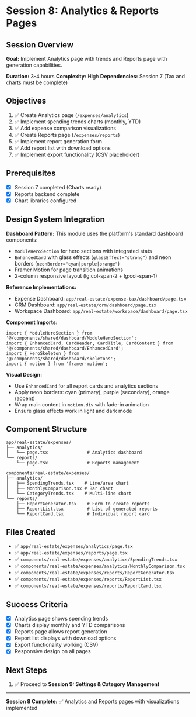 # Session 8: Analytics & Reports Pages

## Session Overview
**Goal:** Implement Analytics page with trends and Reports page with generation capabilities.

**Duration:** 3-4 hours
**Complexity:** High
**Dependencies:** Session 7 (Tax and charts must be complete)

## Objectives

1. ✅ Create Analytics page (`/expenses/analytics`)
2. ✅ Implement spending trends charts (monthly, YTD)
3. ✅ Add expense comparison visualizations
4. ✅ Create Reports page (`/expenses/reports`)
5. ✅ Implement report generation form
6. ✅ Add report list with download options
7. ✅ Implement export functionality (CSV placeholder)

## Prerequisites

- [x] Session 7 completed (Charts ready)
- [x] Reports backend complete
- [x] Chart libraries configured

## Design System Integration

**Dashboard Pattern:** This module uses the platform's standard dashboard components:
- `ModuleHeroSection` for hero sections with integrated stats
- `EnhancedCard` with glass effects (`glassEffect="strong"`) and neon borders (`neonBorder="cyan|purple|orange"`)
- Framer Motion for page transition animations
- 2-column responsive layout (lg:col-span-2 + lg:col-span-1)

**Reference Implementations:**
- Expense Dashboard: `app/real-estate/expense-tax/dashboard/page.tsx`
- CRM Dashboard: `app/real-estate/crm/dashboard/page.tsx`
- Workspace Dashboard: `app/real-estate/workspace/dashboard/page.tsx`

**Component Imports:**
```tsx
import { ModuleHeroSection } from '@/components/shared/dashboard/ModuleHeroSection';
import { EnhancedCard, CardHeader, CardTitle, CardContent } from '@/components/shared/dashboard/EnhancedCard';
import { HeroSkeleton } from '@/components/shared/dashboard/skeletons';
import { motion } from 'framer-motion';
```

**Visual Design:**
- Use `EnhancedCard` for all report cards and analytics sections
- Apply neon borders: cyan (primary), purple (secondary), orange (accent)
- Wrap main content in `motion.div` with fade-in animation
- Ensure glass effects work in light and dark mode

## Component Structure

```
app/real-estate/expenses/
├── analytics/
│   └── page.tsx               # Analytics dashboard
└── reports/
    └── page.tsx               # Reports management

components/real-estate/expenses/
├── analytics/
│   ├── SpendingTrends.tsx    # Line/area chart
│   ├── MonthlyComparison.tsx # Bar chart
│   └── CategoryTrends.tsx    # Multi-line chart
└── reports/
    ├── ReportGenerator.tsx    # Form to create reports
    ├── ReportList.tsx         # List of generated reports
    └── ReportCard.tsx         # Individual report card
```

## Files Created

- ✅ `app/real-estate/expenses/analytics/page.tsx`
- ✅ `app/real-estate/expenses/reports/page.tsx`
- ✅ `components/real-estate/expenses/analytics/SpendingTrends.tsx`
- ✅ `components/real-estate/expenses/analytics/MonthlyComparison.tsx`
- ✅ `components/real-estate/expenses/reports/ReportGenerator.tsx`
- ✅ `components/real-estate/expenses/reports/ReportList.tsx`
- ✅ `components/real-estate/expenses/reports/ReportCard.tsx`

## Success Criteria

- [x] Analytics page shows spending trends
- [x] Charts display monthly and YTD comparisons
- [x] Reports page allows report generation
- [x] Report list displays with download options
- [x] Export functionality working (CSV)
- [x] Responsive design on all pages

## Next Steps

1. ✅ Proceed to **Session 9: Settings & Category Management**

---

**Session 8 Complete:** ✅ Analytics and Reports pages with visualizations implemented
